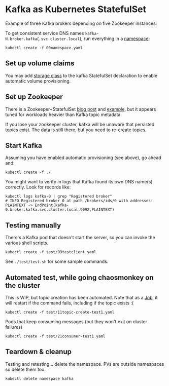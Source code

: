 
# Kafka as Kubernetes StatefulSet

Example of three Kafka brokers depending on five Zookeeper instances.

To get consistent service DNS names `kafka-N.broker.kafka`(`.svc.cluster.local`), run everything in a [namespace](http://kubernetes.io/docs/admin/namespaces/walkthrough/):
```
kubectl create -f 00namespace.yaml
```

## Set up volume claims

You may add [storage class](http://kubernetes.io/docs/user-guide/persistent-volumes/#storageclasses)
to the kafka StatefulSet declaration to enable automatic volume provisioning.

## Set up Zookeeper

There is a Zookeeper+StatefulSet [blog post](http://blog.kubernetes.io/2016/12/statefulset-run-scale-stateful-applications-in-kubernetes.html) and [example](https://github.com/kubernetes/contrib/tree/master/statefulsets/zookeeper),
but it appears tuned for workloads heavier than Kafka topic metadata.

If you lose your zookeeper cluster, kafka will be unaware that persisted topics exist.
The data is still there, but you need to re-create topics.

## Start Kafka

Assuming you have enabled automatic provisioning (see above), go ahead and:

```
kubectl create -f ./
```

You might want to verify in logs that Kafka found its own DNS name(s) correctly. Look for records like:
```
kubectl logs kafka-0 | grep "Registered broker"
# INFO Registered broker 0 at path /brokers/ids/0 with addresses: PLAINTEXT -> EndPoint(kafka-0.broker.kafka.svc.cluster.local,9092,PLAINTEXT)
```

## Testing manually

There's a Kafka pod that doesn't start the server, so you can invoke the various shell scripts.
```
kubectl create -f test/99testclient.yaml
```

See `./test/test.sh` for some sample commands.

## Automated test, while going chaosmonkey on the cluster

This is WIP, but topic creation has been automated. Note that as a [Job](http://kubernetes.io/docs/user-guide/jobs/), it will restart if the command fails, including if the topic exists :(
```
kubectl create -f test/11topic-create-test1.yaml
```

Pods that keep consuming messages (but they won't exit on cluster failures)
```
kubectl create -f test/21consumer-test1.yaml
```

## Teardown & cleanup

Testing and retesting... delete the namespace. PVs are outside namespaces so delete them too.
```
kubectl delete namespace kafka
```
